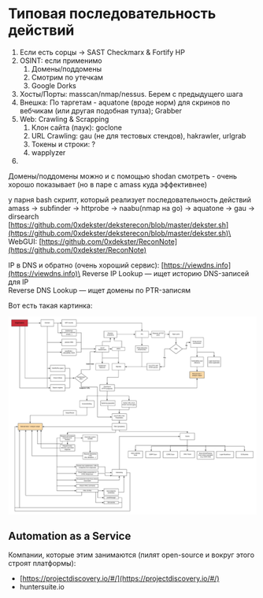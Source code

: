 # Типовая последовательность действий

1. Если есть сорцы -> SAST Checkmarx & Fortify HP
2. OSINT: если применимо
   1. Домены/поддомены
   2. Смотрим по утечкам
   3. Google Dorks
3. Хосты/Порты: masscan/nmap/nessus. Берем с предыдущего шага
4. Внешка: По таргетам - aquatone (вроде норм) для скринов по вебчикам (или другая подобная тулза); Grabber
5. Web: Crawling & Scrapping
   1. Клон сайта (паук): goclone
   2. URL Crawling: gau (не для тестовых стендов), hakrawler, urlgrab
   3. Токены и строки: ?
   4. wapplyzer
6. &#x20;

Домены/поддомены можно и с помощью shodan смотреть - очень хорошо показывает (но в паре с amass куда эффективнее)

у парня bash скрипт, который реализует последовательность действий \
amass -> subfinder -> httprobe -> naabu(nmap на go) -> aquatone -> gau -> dirsearch \
[https://github.com/0xdekster/deksterecon/blob/master/dekster.sh](https://github.com/0xdekster/deksterecon/blob/master/dekster.sh)\
WebGUI: [https://github.com/0xdekster/ReconNote](https://github.com/0xdekster/ReconNote)

IP в DNS и обратно (очень хороший сервис): [https://viewdns.info](https://viewdns.info)\
Reverse IP Lookup — ищет историю DNS-записей для IP\
Reverse DNS Lookup — ищет домены по PTR-записям



Вот есть такая картинка:

![](<../../.gitbook/assets/изображение (25).png>)

## Automation as a Service

Компании, которые этим занимаются (пилят open-source и вокруг этого строят платформы):

* [https://projectdiscovery.io/#/](https://projectdiscovery.io/#/)
* huntersuite.io
